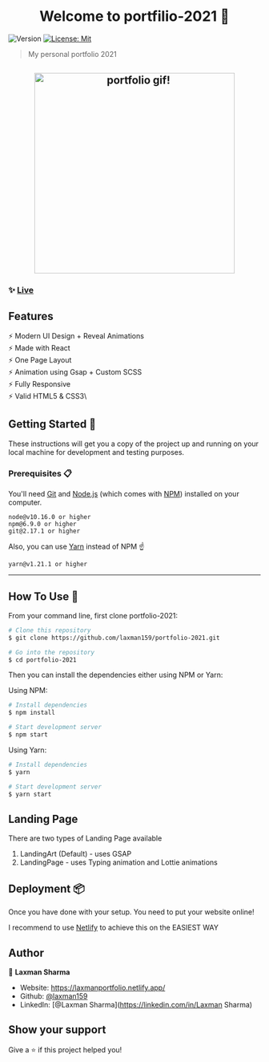 <h1 align="center">Welcome to portfilio-2021 👋</h1>
<p>
  <img alt="Version" src="https://img.shields.io/badge/version-v1-blue.svg?cacheSeconds=2592000" />
  <a href="#" target="_blank">
    <img alt="License: Mit" src="https://img.shields.io/badge/License-Mit-yellow.svg" />
  </a>
</p>

> My personal portfolio 2021

<h2 align="center">
  <img src="https://user-images.githubusercontent.com/56950807/121796574-ac3eda80-cc37-11eb-865b-b983ee1b1e71.gif" alt="portfolio gif!" width="400px" />
  <br>
</h2>

### ✨ [Live](https://laxmanportfolio.netlify.app/)

## Features

⚡️ Modern UI Design + Reveal Animations\
⚡️ Made with React\
⚡️ One Page Layout\
⚡️ Animation using Gsap + Custom SCSS\
⚡️ Fully Responsive\
⚡️ Valid HTML5 & CSS3\

## Getting Started 🚀

These instructions will get you a copy of the project up and running on your local machine for development and testing purposes.

### Prerequisites 📋

You'll need [Git](https://git-scm.com) and [Node.js](https://nodejs.org/en/download/) (which comes with [NPM](http://npmjs.com)) installed on your computer.

```
node@v10.16.0 or higher
npm@6.9.0 or higher
git@2.17.1 or higher
```

Also, you can use [Yarn](https://yarnpkg.com/) instead of NPM ☝️

```
yarn@v1.21.1 or higher
```

---

## How To Use 🔧

From your command line, first clone portfolio-2021:

```bash
# Clone this repository
$ git clone https://github.com/laxman159/portfolio-2021.git

# Go into the repository
$ cd portfolio-2021
```

Then you can install the dependencies either using NPM or Yarn:

Using NPM:

```bash
# Install dependencies
$ npm install

# Start development server
$ npm start
```

Using Yarn:

```bash
# Install dependencies
$ yarn

# Start development server
$ yarn start
```

## Landing Page

There are two types of Landing Page available

1. LandingArt (Default) - uses GSAP
2. LandingPage - uses Typing animation and Lottie animations

## Deployment 📦

Once you have done with your setup. You need to put your website online!

I recommend to use [Netlify](https://netlify.com) to achieve this on the EASIEST WAY

## Author

👤 **Laxman Sharma**

- Website: https://laxmanportfolio.netlify.app/
- Github: [@laxman159](https://github.com/laxman159)
- LinkedIn: [@Laxman Sharma](https://linkedin.com/in/Laxman Sharma)

## Show your support

Give a ⭐️ if this project helped you!
